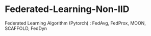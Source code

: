 # Federated-Learning-Non-IID
Federated Learning Algorithm (Pytorch) : FedAvg, FedProx, MOON, SCAFFOLD, FedDyn
